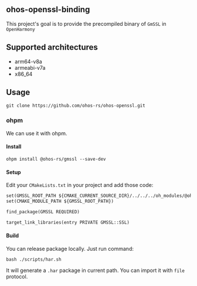 ## ohos-openssl-binding

This project's goal is to provide the precompiled binary of `GmSSL` in `OpenHarmony`

## Supported architectures
- arm64-v8a
- armeabi-v7a
- x86_64

## Usage


```shell
git clone https://github.com/ohos-rs/ohos-openssl.git
```

### ohpm

We can use it with ohpm.

#### Install

```shell
ohpm install @ohos-rs/gmssl --save-dev
```

#### Setup

Edit your `CMakeLists.txt` in your project and add those code:

```CMakeLists.txt
set(GMSSL_ROOT_PATH ${CMAKE_CURRENT_SOURCE_DIR}/../../../oh_modules/@ohos-rs/gmssl)
set(CMAKE_MODULE_PATH ${GMSSL_ROOT_PATH})

find_package(GMSSL REQUIRED)

target_link_libraries(entry PRIVATE GMSSL::SSL)
```

#### Build

You can release package locally. Just run command: 

```shell
bash ./scripts/har.sh
```

It will generate a `.har` package in current path. You can import it with `file` protocol.

